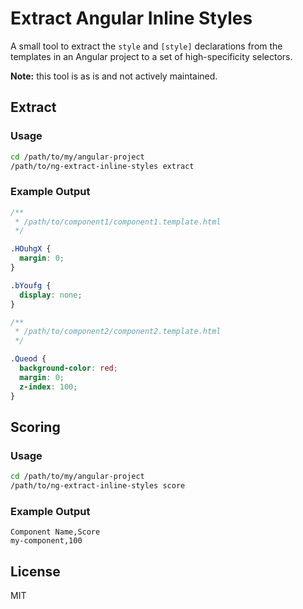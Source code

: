 # Extract Angular Inline Styles

A small tool to extract the `style` and `[style]` declarations from the
templates in an Angular project to a set of high-specificity selectors.

**Note:** this tool is as is and not actively maintained.

## Extract

### Usage

```bash
cd /path/to/my/angular-project
/path/to/ng-extract-inline-styles extract
```

### Example Output

```css
/**
 * /path/to/component1/component1.template.html
 */

.HOuhgX {
  margin: 0;
}

.bYoufg {
  display: none;
}

/**
 * /path/to/component2/component2.template.html
 */

.Queod {
  background-color: red;
  margin: 0;
  z-index: 100;
}
```

## Scoring

### Usage

```bash
cd /path/to/my/angular-project
/path/to/ng-extract-inline-styles score
```

### Example Output

```csv
Component Name,Score
my-component,100
```

## License

MIT
